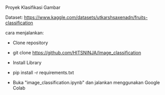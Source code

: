 Proyek Klasifikasi Gambar

Dataset: https://www.kaggle.com/datasets/utkarshsaxenadn/fruits-classification

cara menjalankan:
- Clone repository
- git clone https://github.com/HITSNINJA/Image_classification

- Install Library
- pip install -r requirements.txt
- Buka "image_classification.ipynb" dan jalankan menggunakan Google Colab
